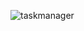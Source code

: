 
![taskmanager](https://user-images.githubusercontent.com/97983923/169290262-5242e0c4-1764-4c07-ab23-d1a869ad95c8.jpg)
